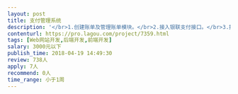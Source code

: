 ```yaml
---                
layout: post       
title: 支付管理系统           
description: '</br>1.创建账单及管理账单模块。</br>2.接入银联支付接口。</br>3.按照需求文档完成页面跳转及各环节校验。</br>4.负责将网站部署至服务器，并且通过测试。</br>1000元 两天交活 除管理账单模块外其余页面已制作完成。</br>后台管理账单模块按工程师使用的后台前端框架按照原型搭建即可。</br>有制作过银联支付接口的优先。</br>'     
contenturl: https://pro.lagou.com/project/7359.html      
tags: [Web网站开发,后端开发,前端开发]            
salary: 3000元以下          
publish_time: 2018-04-19 14:49:30         
review: 738人                   
apply: 7人                   
recommend: 0人                   
time_range: 小于1周              
---                 
```

